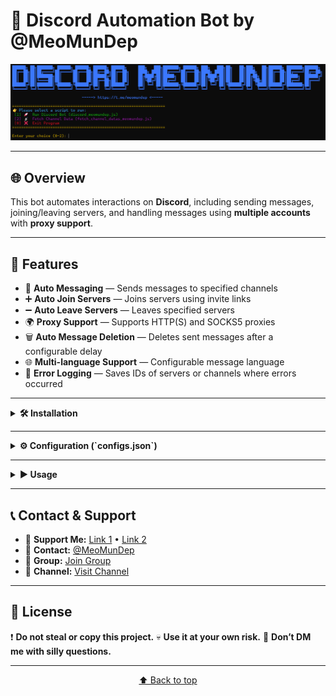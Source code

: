# 🤖 Discord Automation Bot by @MeoMunDep

<p align="center">
  <img src="https://github.com/MeoMunDep/Discord-Autobot/blob/main/IMAGE/DISCORD_MEOMUNDEP_CLI.png?raw=true" width="600" />
</p>

---

## 🌐 Overview
This bot automates interactions on **Discord**, including sending messages, joining/leaving servers, and handling messages using **multiple accounts** with **proxy support**.

---

## 🚀 Features
- 💬 **Auto Messaging** — Sends messages to specified channels  
- ➕ **Auto Join Servers** — Joins servers using invite links  
- ➖ **Auto Leave Servers** — Leaves specified servers  
- 🌍 **Proxy Support** — Supports HTTP(S) and SOCKS5 proxies  
- 🗑️ **Auto Message Deletion** — Deletes sent messages after a configurable delay  
- 🌐 **Multi-language Support** — Configurable message language  
- 📕 **Error Logging** — Saves IDs of servers or channels where errors occurred  

---

<details>
<summary><strong>🛠️ Installation</strong></summary>

### 📋 Requirements
- **Node.js** `v22.11.0`  
- **npm** `v10.9.0`  

📦 Download: [Node.js & npm](https://t.me/KeoAirDropFreeNe/257/1462)

---

### 📥 Steps

1. **Clone the repository:**
   ```bash
   git clone https://github.com/MeoMunDep/Discord-Autobot.git
   cd "discord-autobot"
   ```

2. **Install dependencies:**

   ```bash
   npm install
   ```

   ⚠️ If you see an *Execution Policy* error on Windows:

   ```bash
   Set-ExecutionPolicy -Scope Process -ExecutionPolicy Bypass
   ```

   Then rerun:

   ```bash
   npm install
   ```

3. **Configure the bot:**
   Edit the `configs.json` file to suit your preferences.

4. **Prepare input files:**

   * 📄 `tokens.txt` — Discord tokens (one per line)
   * 🆔 `channel_ids.txt` — Channel IDs to send messages
   * 🌐 `proxies.txt` — Proxies (optional)
   * 🔗 `join_servers.txt` — Discord invite codes
   * 🚪 `leave_servers.txt` — Server IDs to leave
   * 📜 `messages.yaml` — Messages (multi-language)
   * 🗂️ `error_channels.json` — Stores failed channels/servers

📌 Helpful links:

* 🔑 Get tokens: [Here](https://t.me/KeoAirDropFreeNee/1570)
* 💬 Get chat ID: [Here](https://t.me/KeoAirDropFreeNee/1569)
* 📡 Get channel/server ID: [Here](https://t.me/KeoAirDropFreeNee/1676)

</details>

---

<details>
<summary><strong>⚙️ Configuration (`configs.json`)</strong></summary>

| ⚙️ Setting                 | 📘 Description                                            |
| -------------------------- | --------------------------------------------------------- |
| `maxAccountsAtOnce`        | Number of accounts to run at once                         |
| `delayBetweenAccounts`     | Delay (in seconds) between each account start             |
| `delayEachChannel`         | Delay (in seconds) between messages in different channels |
| `delayEachChat`            | Delay (in seconds) between messages in different chats    |
| `timeToRestartAllAccounts` | Time (in seconds) to restart all accounts                 |
| `chat_language`            | Language used for auto-generated messages                 |
| `auto_chat`                | Enable/disable automatic chatting                         |
| `join_server`              | Enable/disable auto server joining                        |
| `leave_server`             | Enable/disable auto server leaving                        |
| `delete_message`           | Enable/disable message deletion after sending             |
| `enable_replies`           | Enable/disable message replies                            |
| `enable_reactions`         | Enable/disable reactions                                  |
| `reaction_chance`          | Probability (0–1) of reacting to a message                |
| `enable_ai_replies`        | Enable/disable AI-generated replies                       |
| `ai_providers.*`           | API keys for AI providers (Groq, Gemini, Poe, OpenRouter) |

---

### 🧾 Example `configs.json`

```json
{
  "maxAccountsAtOnce": 1,
  "delayBetweenAccounts": 17,
  "delayEachChat": [11, 15],
  "delayEachChannel": [17, 19],
  "timeToRestartAllAccounts": 360,

  "chat_language": "en",

  "auto_chat": true,
  "join_server": true,
  "leave_server": true,
  "delete_message": true,
  "enable_replies": true,
  "reaction_chance": 0.5,
  "enable_reactions": true,
  "enable_ai_replies": true,

  "ai_providers": {
    "poe": [""],
    "groq": [""],
    "gemini": [""],
    "openrouter": [""]
  }
}
```

---

<details>
<summary><strong>🔑 GROQ API Key</strong></summary>

[Create Key](https://console.groq.com/keys)

<p align="center">
  <img src="https://github.com/MeoMunDep/Discord-Autobot/blob/main/IMAGE/GROQ_API_KEY.png?raw=true" width="600" />
</p>

</details>

<details>
<summary><strong>🔑 GEMINI API Key</strong></summary>

[Create Key](https://aistudio.google.com/app/apikey)

<p align="center">
  <img src="https://github.com/MeoMunDep/Discord-Autobot/blob/main/IMAGE/GEMINI_API_KEY.png?raw=true" width="600" />
</p>

</details>

<details>
<summary><strong>🔑 OPENROUTER API Key</strong></summary>

[Create Key](https://openrouter.ai/settings/keys)

<p align="center">
  <img src="https://github.com/MeoMunDep/Discord-Autobot/blob/main/IMAGE/OPENROUTER_API_KEY.png?raw=true" width="600" />
</p>

</details>

<details>
<summary><strong>🔑 POE API Key</strong></summary>

[Create Key](https://poe.com/api_key)

<p align="center">
  <img src="https://github.com/MeoMunDep/Discord-Autobot/blob/main/IMAGE/POE_API_KEY.png?raw=true" width="600" />
</p>

</details>

</details>

---

<details>
<summary><strong>▶️ Usage</strong></summary>

### 📌 Run the bot

```bash
node index_meomundep.js
```

### ⬆️ Update the bot

```bash
git pull
```

---

### 🔍 How It Works

* Reads configuration from `configs.json`
* Logs in using provided tokens
* Applies proxy per account (if available)
* Executes tasks:

  * Sending messages
  * Joining servers
  * Leaving servers
* Logs every event with timestamps
* Repeats automatically with defined delays

---

### 📝 Logs and Timestamps

* Each log entry includes a timestamp
* Timestamp format follows `chat_language` setting

---

### ⚠️ Notes

* Ensure all tokens are valid and have required permissions
* Use proxies to avoid rate limits or bans
* Tune delay settings for larger account sets

</details>

---

## 📞 Contact & Support

* 🛒 **Support Me:** [Link 1](https://t.me/KeoAirDropFreeNe/312/27801) • [Link 2](https://github.com/MeoMunDep/MeoMunDep)
* 💬 **Contact:** [@MeoMunDep](https://t.me/MeoMunDep)
* 👥 **Group:** [Join Group](https://t.me/KeoAirDropFreeNe)
* 📢 **Channel:** [Visit Channel](https://t.me/KeoAirDropFreeNee)

---

## 📜 License

❗ **Do not steal or copy this project.**
💀 **Use it at your own risk.**
🚫 **Don’t DM me with silly questions.**

---

<p align="center"><a href="#-discord-automation-bot-by-meomundep">⬆️ Back to top</a></p>

